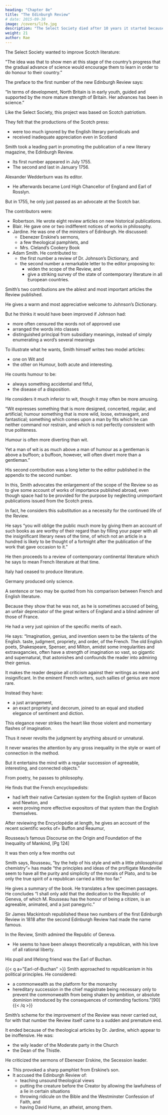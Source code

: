 ```yaml
---
heading: "Chapter 8e"
title: "The Edinburgh Review"
# date: 2015-09-30
image: /covers/life.jpg
description: "The Select Society died after 10 years it started because of Charles Townshend’s sarcasm"
weight: 21
author: Rae
---
```



The Select Society wanted to improve Scotch literature:

"The idea was that to show men at this stage of the country’s progress that the gradual advance of science would encourage them to learn in order to do honour to their country.”

The preface to the first number of the new Edinburgh Review says:

“In terms of development, North Britain is in early youth, guided and supported by the more mature strength of Britain. Her advances has been in science.”

Like the Select Society, this project was based on Scotch patriotism.

They felt that the productions of the Scotch press:
- were too much ignored by the English literary periodicals and
- received inadequate appreciation even in Scotland

 <!-- for want of a good critical journal on the spot. -->

<!-- Another interesting but even more abortive project which  -->

Smith took a leading part in promoting the publication of a new literary magazine, the Edinburgh Review.
- Its first number appeared in July 1755.
- The second and last in January 1756.

Alexander Wedderburn was its editor.
- He afterwards became Lord High Chancellor of England and Earl of Rosslyn.

But in 1755, he only just passed as an advocate at the Scotch bar.

The contributors were:
- Robertson. He wrote eight review articles on new historical publications.
- Blair. He gave one or two indifferent notices of works in philosophy.
- Jardine. He was one of the ministers of Edinburgh. He discussed:  
  - Ebenezer Erskine’s sermons,
  - a few theological pamphlets, and
  - Mrs. Cleland’s Cookery Book
- Adam Smith. He contributed to:
  - the first number a review of Dr. Johnson’s Dictionary, and
  - the second number a remarkable letter to the editor proposing to:
    - widen the scope of the Review, and
	- give a striking survey of the state of contemporary literature in all European countries.

Smith’s two contributions are the ablest and most important articles the Review published.

He gives a warm and most appreciative welcome to Johnson’s Dictionary.

But he thinks it would have been improved if Johnson had:
- more often censured the words not of approved use
- arranged the words into classes
- distinguished principal from subsidiary meanings, instead of simply enumerating a word’s several meanings 

To illustrate what he wants, Smith himself writes two model articles:
- one on Wit and
- the other on Humour, both acute and interesting.

He counts humour to be:
- always something accidental and fitful,
- the disease of a disposition.

He considers it much inferior to wit, though it may often be more amusing.

“Wit expresses something that is more designed, concerted, regular, and artificial;
humour something that is more wild, loose, extravagant, and fantastical;
something which comes upon a man by fits which he can neither command nor restrain, and which is not perfectly consistent with true politeness.

Humour is often more diverting than wit.

Yet a man of wit is as much above a man of humour as a gentleman is above a buffoon;
a buffoon, however, will often divert more than a gentleman.”
 

His second contribution was a long letter to the editor published in the appendix to the second number.

In this, Smith advocates the enlargement of the scope of the Review so as to give some account of works of importance published abroad, even though space had to be provided for the purpose by neglecting unimportant publications issued from the Scotch press.

In fact, he considers this substitution as a necessity for the continued life of the Review.

He says “you will oblige the public much more by giving them an account of such books as are worthy of their regard than by filling your paper with all the insignificant literary news of the time, of which not an article in a hundred is likely to be thought of a fortnight after the publication of the work that gave occasion to it.”

He then proceeds to a review of contemporary continental literature which he says to mean French literature at that time.

Italy had ceased to produce literature.

Germany produced only science.

A sentence or two may be quoted from his comparison between French and English literature.

Because they show that he was not, as he is sometimes accused of being, an unfair depreciator of the great writers of England and a blind admirer of those of France.

He had a very just opinion of the specific merits of each.
 

He says: “Imagination, genius, and invention seem to be the talents of the English.
taste, judgment, propriety, and order, of the French.
The old English poets, Shakespeare, Spenser, and Milton, amidst some irregularities and extravagancies, often have a strength of imagination so vast, so gigantic and supernatural, that astonishes and confounds the reader into admiring their genius.

It makes the reader despise all criticism against their writings as mean and insignificant.
In the eminent French writers, such sallies of genius are more rare.

Instead they have:
- a just arrangement,
- an exact propriety and decorum, joined to an equal and studied elegance of sentiment and diction.

This elegance never strikes the heart like those violent and momentary flashes of imagination.

Thus it never revolts the judgment by anything absurd or unnatural.

It never wearies the attention by any gross inequality in the style or want of connection in the method.

But it entertains the mind with a regular succession of agreeable, interesting, and connected objects.”
 

From poetry, he passes to philosophy.

He finds that the French encyclopedists:
- had left their native Cartesian system for the English system of Bacon and Newton, and
- were proving more effective expositors of that system than the English themselves.

After reviewing the Encyclopédie at length, he gives an account of the recent scientific works of= 
Buffon and Reaumur,

Rousseau’s famous Discourse on the Origin and Foundation of the Inequality of Mankind, [Pg 124]

It was then only a few months out

Smith says, Rousseau, “by the help of his style and with a little philosophical chemistry”= 
has made “the principles and ideas of the profligate Mandeville seem to have all the purity and simplicity of the morals of Plato, and
to be only the true spirit of a republican carried a little too far.”

He gives a summary of the book.
He translates a few specimen passages.
He concludes “I shall only add that the dedication to the Republic of Geneva, of which M. Rousseau has the honour of being a citizen, is an agreeable, animated, and a just panegyric.”
 

Sir James Mackintosh republished these two numbers of the first Edinburgh Review in 1818 after the second Edinburgh Review had made the name famous.

<!-- He considers it noteworthy, as showing the contributors to have taken up a very decided political position for so early a period, that the preface to the first number speaks boldly in praise of George Buchanan’s “undaunted spirit of liberty.” -->

In the Review, Smith admired the Republic of Geneva.
<!-- , to which he reckons it an honour to belong, is equally notable. -->
- He seems to have been always theoretically a republican, with his love of all rational liberty.

<!-- He certainly had the true spirit of a republican in  -->

His pupil and lifelong friend was the Earl of Buchan.

{{< q a="Earl-of-Buchan" >}}
Smith approached to republicanism in his political principles. He considered:
- a commonwealth as the platform for the monarchy
- hereditary succession in the chief magistrate being necessary only to prevent the commonwealth from being shaken by ambition, or absolute dominion introduced by the consequences of contending factions.”[90]
{{< /q >}}


Smith’s scheme for the improvement of the Review was never carried out, for with that number the Review itself came to a sudden and premature end.

<!-- Lord Woodhouselee explained that it was given up because the strictures passed by it on some fanatical publications of the day had excited such a clamour “that a regard to the public tranquillity and their own determined the reviewers to discontinue their labours.”[91]

This explanation is doubtful. -->

<!-- But Lord Woodhouselee was personally acquainted with several of the contributors.
He likely knew of the circumstances.

His statement is borne out besides by certain corroborative facts. -->

It ended because of the theological articles by Dr. Jardine, which appear to be inoffensive. He was: 
- the wily leader of the Moderate party in the Church
- the Dean of the Thistle.

<!-- Lord Dreghorn’s verses mentioned him as governing the city’s affairs and the Church through his power over his father-in-law—
 
The old Provost danced to the whistle Of that arch politician, the Dean of the Thistle.
The arch politician contrived to make his theological criticism colourless even to the point of vapidity, but that did not save him or his Review;
it perhaps only exposed them the more to the attacks of zealots. -->

He criticized the sermons of Ebenezer Erskine, the Secession leader.
- This provoked a sharp pamphlet from Erskine’s son.
- It accused the Edinburgh Review of:
  - teaching unsound theological views 
  - putting the creature before the Creator by allowing the lawfulness of a lie in certain situations
  - throwing ridicule on the Bible and the Westminster Confession of Faith, and
  - having David Hume, an atheist, among them.
 

<!-- This last thrust was a mere controversial guess.
Strangely enough, it guessed wrong. -->

